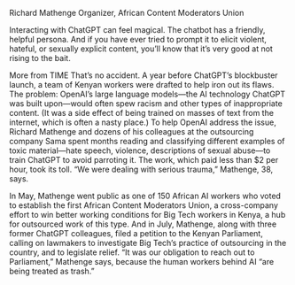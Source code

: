 Richard Mathenge
Organizer, African Content Moderators Union

Interacting with ChatGPT can feel magical. The chatbot has a friendly, helpful persona. And if you have ever tried to prompt it to elicit violent, hateful, or sexually explicit content, you’ll know that it’s very good at not rising to the bait.

More from TIME
That’s no accident. A year before ChatGPT’s blockbuster launch, a team of Kenyan workers were drafted to help iron out its flaws. The problem: OpenAI’s large language models—the AI technology ChatGPT was built upon—would often spew racism and other types of inappropriate content. (It was a side effect of being trained on masses of text from the internet, which is often a nasty place.) To help OpenAI address the issue, Richard Mathenge and dozens of his colleagues at the outsourcing company Sama spent months reading and classifying different examples of toxic material—hate speech, violence, descriptions of sexual abuse—to train ChatGPT to avoid parroting it. The work, which paid less than $2 per hour, took its toll. “We were dealing with serious trauma,” Mathenge, 38, says.

In May, Mathenge went public as one of 150 African AI workers who voted to establish the first African Content Moderators Union, a cross-company effort to win better working conditions for Big Tech workers in Kenya, a hub for outsourced work of this type. And in July, Mathenge, along with three former ChatGPT colleagues, filed a petition to the Kenyan Parliament, calling on lawmakers to investigate Big Tech’s practice of outsourcing in the country, and to legislate relief. “It was our obligation to reach out to Parliament,” Mathenge says, because the human workers behind AI “are being treated as trash.”
